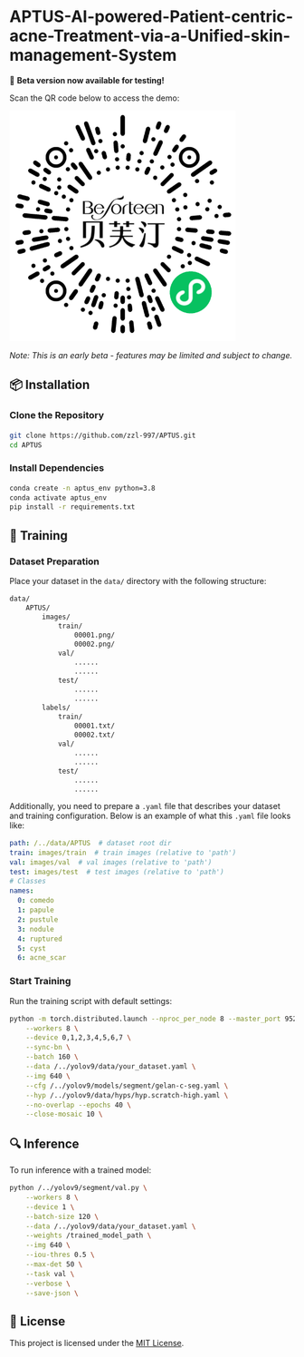 # APTUS-AI-powered-Patient-centric-acne-Treatment-via-a-Unified-skin-management-System

🚀 **Beta version now available for testing!**  

Scan the QR code below to access the demo:  

![QR Code](APTUS_Mini-program_QR_code.png)  

*Note: This is an early beta - features may be limited and subject to change.*

## 📦 Installation
### Clone the Repository
```bash
git clone https://github.com/zzl-997/APTUS.git
cd APTUS
```

### Install Dependencies

```bash
conda create -n aptus_env python=3.8
conda activate aptus_env
pip install -r requirements.txt
```
## 🧠 Training
### Dataset Preparation

Place your dataset in the `data/` directory with the following structure:
```
data/
    APTUS/
        images/
            train/
                00001.png/
                00002.png/
            val/
                ......
                ......
            test/
                ......
                ......
        labels/
            train/
                00001.txt/
                00002.txt/
            val/
                ......
                ......
            test/
                ......
                ......
```

Additionally, you need to prepare a `.yaml` file that describes your dataset and training configuration. Below is an example of what this `.yaml` file looks like:

```yaml
path: /../data/APTUS  # dataset root dir
train: images/train  # train images (relative to 'path') 
val: images/val  # val images (relative to 'path') 
test: images/test  # test images (relative to 'path') 
# Classes
names:
  0: comedo
  1: papule
  2: pustule
  3: nodule
  4: ruptured
  5: cyst
  6: acne_scar
```

### Start Training

Run the training script with default settings:
```bash
python -m torch.distributed.launch --nproc_per_node 8 --master_port 9527 /../yolov9/segment/train.py \
    --workers 8 \
    --device 0,1,2,3,4,5,6,7 \
    --sync-bn \
    --batch 160 \
    --data /../yolov9/data/your_dataset.yaml \
    --img 640 \
    --cfg /../yolov9/models/segment/gelan-c-seg.yaml \
    --hyp /../yolov9/data/hyps/hyp.scratch-high.yaml \
    --no-overlap --epochs 40 \
    --close-mosaic 10 \
```

## 🔍 Inference
To run inference with a trained model:
```bash
python /../yolov9/segment/val.py \
    --workers 8 \
    --device 1 \
    --batch-size 120 \
    --data /../yolov9/data/your_dataset.yaml \
    --weights /trained_model_path \
    --img 640 \
    --iou-thres 0.5 \
    --max-det 50 \
    --task val \
    --verbose \
    --save-json \
```

## 📝 License

This project is licensed under the [MIT License](LICENSE).
